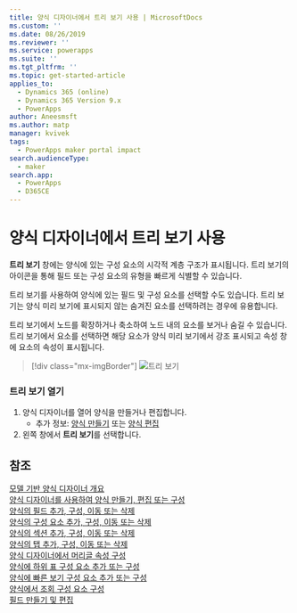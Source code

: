 ```yaml
---
title: 양식 디자이너에서 트리 보기 사용 | MicrosoftDocs
ms.custom: ''
ms.date: 08/26/2019
ms.reviewer: ''
ms.service: powerapps
ms.suite: ''
ms.tgt_pltfrm: ''
ms.topic: get-started-article
applies_to:
  - Dynamics 365 (online)
  - Dynamics 365 Version 9.x
  - PowerApps
author: Aneesmsft
ms.author: matp
manager: kvivek
tags:
  - PowerApps maker portal impact
search.audienceType:
  - maker
search.app:
  - PowerApps
  - D365CE
---
```


# <a name="using-the-tree-view-in-the-form-designer"></a>양식 디자이너에서 트리 보기 사용
**트리 보기** 창에는 양식에 있는 구성 요소의 시각적 계층 구조가 표시됩니다. 트리 보기의 아이콘을 통해 필드 또는 구성 요소의 유형을 빠르게 식별할 수 있습니다. 

트리 보기를 사용하여 양식에 있는 필드 및 구성 요소를 선택할 수도 있습니다. 트리 보기는 양식 미리 보기에 표시되지 않는 숨겨진 요소를 선택하려는 경우에 유용합니다. 

트리 보기에서 노드를 확장하거나 축소하여 노드 내의 요소를 보거나 숨길 수 있습니다. 트리 보기에서 요소를 선택하면 해당 요소가 양식 미리 보기에서 강조 표시되고 속성 창에 요소의 속성이 표시됩니다. 

> [!div class="mx-imgBorder"] 
> ![](media/FormDesignerTreeView.png "트리 보기")

### <a name="open-the-tree-view"></a>트리 보기 열기 
1. 양식 디자이너를 열어 양식을 만들거나 편집합니다. 
    - 추가 정보: [양식 만들기](create-and-edit-forms.md#create-a-form) 또는 [양식 편집](create-and-edit-forms.md#edit-a-form)
2. 왼쪽 창에서 **트리 보기**를 선택합니다.

## <a name="see-also"></a>참조
[모델 기반 양식 디자이너 개요](form-designer-overview.md)  
[양식 디자이너를 사용하여 양식 만들기, 편집 또는 구성](create-and-edit-forms.md)  
[양식의 필드 추가, 구성, 이동 또는 삭제](add-move-or-delete-fields-on-form.md)  
[양식의 구성 요소 추가, 구성, 이동 또는 삭제](add-move-configure-or-delete-components-on-form.md)  
[양식의 섹션 추가, 구성, 이동 또는 삭제](add-move-or-delete-sections-on-form.md)  
[양식의 탭 추가, 구성, 이동 또는 삭제](add-move-or-delete-tabs-on-form.md)  
[양식 디자이너에서 머리글 속성 구성](form-designer-header-properties.md)  
[양식에 하위 표 구성 요소 추가 또는 구성](form-designer-add-configure-subgrid.md)  
[양식에 빠른 보기 구성 요소 추가 또는 구성](form-designer-add-configure-quickview.md)  
[양식에서 조회 구성 요소 구성](form-designer-add-configure-lookup.md)  
[필드 만들기 및 편집](../common-data-service/create-edit-field-portal.md)  
